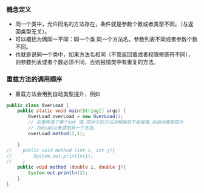### 概念定义
- 同一个类中，允许同名的方法存在，条件就是参数个数或者类型不同。（与返回类型无关）。
- 可以概括为俩同一不同：同一个类 同一个方法名。参数列表不同或者参数个数不同。  
- 也就是说同一个类中，如果方法名相同（不管返回值或者权限修饰符不同），则参数列表或者个数必须不同，否则报错类中有重复的方法。
### 重载方法的调用顺序
- 重载方法会用到自动类型提升，例如
```java  
public class OverLoad {
    public static void main(String[] args) {
        OverLoad overLoad = new OverLoad();
        // 这里传递了俩个int 值,把对于的方法注释掉后不会报错,会自动类型提升
        // 为double来调用另一个方法.
        overLoad.method(1,1);

    }
//    public void method (int i, int j){
//        System.out.println(1);
//    }
    public void method (double i, double j){
        System.out.println(2);
    }
}
```